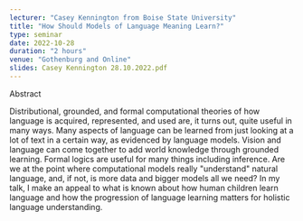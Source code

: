 ```yaml
---
lecturer: "Casey Kennington from Boise State University"
title: "How Should Models of Language Meaning Learn?"
type: seminar
date: 2022-10-28
duration: "2 hours"
venue: "Gothenburg and Online"
slides: Casey Kennington 28.10.2022.pdf
---
```


Abstract

Distributional, grounded, and formal computational theories of how language is acquired, represented, and used are, it turns out, quite useful in many ways. Many aspects of language can be learned from just looking at a lot of text in a certain way, as evidenced by language models. Vision and language can come together to add world knowledge through grounded learning. Formal logics are useful for many things including inference. Are we at the point where computational models really "understand" natural language, and, if not, is more data and bigger models all we need? In my talk, I make an appeal to what is known about how human children learn language and how the progression of language learning matters for holistic language understanding.

